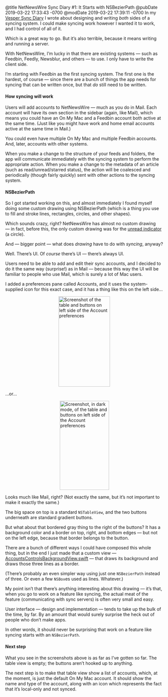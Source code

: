 @title NetNewsWire Sync Diary #1: It Starts with NSBezierPath
@pubDate 2019-03-22 17:33:43 -0700
@modDate 2019-03-22 17:39:11 -0700
In my [Vesper Sync Diary](http://inessential.com/vespersyncdiary) I wrote about designing and writing _both_ sides of a syncing system. I could make syncing work however I wanted it to work, and I had control of all of it.

Which is a great way to go. But it’s also terrible, because it means writing and running a server.

With NetNewsWire, I’m lucky in that there are existing systems — such as Feedbin, Feedly, Newsblur, and others — to use. I only have to write the client side.

I’m starting with Feedbin as the first syncing system. The first one is the hardest, of course — since there are a bunch of things the app needs for syncing that can be written once, but that *do* still need to be written.

#### How syncing will work

Users will add accounts to NetNewsWire — much as you do in Mail. Each account will have its own section in the sidebar (again, like Mail), which means you could have an On My Mac and a Feedbin account both active at the same time. (Just like you might have work and home email accounts active at the same time in Mail.)

You could even have multiple On My Mac and multiple Feedbin accounts. And, later, accounts with other systems.

When you make a change to the structure of your feeds and folders, the app will communicate immediately with the syncing system to perform the appropriate action. When you make a change to the metadata of an article (such as read/unread/starred status), the action will be coalesced and periodically (though fairly quickly) sent with other actions to the syncing system.

#### NSBezierPath

So I got started working on this, and almost immediately I found myself doing some custom drawing using NSBezierPath (which is a thing you use to fill and stroke lines, rectangles, circles, and other shapes).

Which sounds crazy, right? NetNewsWire has almost no custom drawing — in fact, before this, the only custom drawing was for the [unread indicator](https://github.com/brentsimmons/NetNewsWire/blob/master/NetNewsWire/MainWindow/Timeline/Cell/UnreadIndicatorView.swift) (a circle).

And — bigger point — what does *drawing* have to do with *syncing*, anyway?

Well. There’s UI. Of *course* there’s UI — there’s always UI.

Users need to be able to add and edit their sync accounts, and I decided to do it the same way (surprise!) as in Mail — because this way the UI will be familiar to people who use Mail, which is surely a lot of Mac users.

I added a preferences pane called Accounts, and it uses the system-supplied icon for this exact case, and it has a thing like this on the left side…

<img src="http://inessential.com/images/accountstable_light.png" height="287" width="164" alt="Screenshot of the table and buttons on left side of the Account preferences" style="display:block;margin-left:auto;margin-right:auto" />

…or…

<img src="http://inessential.com/images/accountstable_dark.png" height="283" width="157" alt="Screenshot, in dark mode, of the table and buttons on left side of the Account preferences" style="display:block;margin-left:auto;margin-right:auto" />

Looks much like Mail, right? (Not exactly the same, but it’s not important to make it exactly the same.)

The big space on top is a standard `NSTableView`, and the two buttons underneath are standard gradient buttons.

But what about that bordered gray thing to the right of the buttons? It has a background color and a border on top, right, and bottom edges — but not on the left edge, because that border belongs to the button.

There are a bunch of different ways I could have composed this whole thing, but in the end I just made that a custom view — [AccountsControlsBackgroundView.swift](https://github.com/brentsimmons/NetNewsWire/blob/master/NetNewsWire/Preferences/Accounts/AccountsControlsBackgroundView.swift) — that draws its background and draws those three lines as a border.

(There’s probably an even simpler way using just one `NSBezierPath` instead of three. Or even a few `NSBox`es used as lines. Whatever.)

My point isn’t that there’s anything interesting about this drawing — it’s that, when you go to work on a feature like syncing, the actual meat of the feature (communicating with sync servers) is often very small and easy.

User interface — design and implementation — tends to take up the bulk of the time, by far. By an amount that would surely surprise the heck out of people who don’t make apps.

In other words, it should never be surprising that work on a feature like syncing starts with an `NSBezierPath`.

#### Next step

What you see in the screenshots above is as far as I’ve gotten so far. The table view is empty; the buttons aren’t hooked up to anything.

The next step is to make that table view show a list of accounts, which, at the moment, is just the default On My Mac account. It should show the name and type of the account, along with an icon which represents the fact that it’s local-only and not synced.
